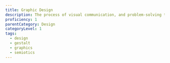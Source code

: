 ```yaml
---
title: Graphic Design
description: The process of visual communication, and problem-solving through the use of type, space and image.
proficiency: 1
parentCategory: Design
categoryLevel: 1
tags:
  - design
  - gestalt
  - graphics
  - semiotics
---
```

